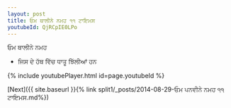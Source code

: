 ```yaml
---
layout: post
title: ਓਮ ਥਾਲੀਨੇ ਨਮਹ ੧੧ ਟਾਇਮਸ
youtubeId: QjRCpIE0LPo
---
```

 
 
 ਓਮ ਥਾਲੀਨੇ ਨਮਹ  
 
 -  ਜਿਸ ਦੇ ਹੱਥ ਵਿੱਚ ਧਾਤੂ ਝਿੱਲੀਆਂ ਹਨ 
 
  
 
  
 
 
 
 
 
 


{% include youtubePlayer.html id=page.youtubeId %}
 
[Next]({{ site.baseurl }}{% link  split1/_posts/2014-08-29-ਓਮ ਪਨਵੀਨੇ ਨਮਹ ੧੧ ਟਾਇਮਸ.md%})
 
